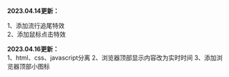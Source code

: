 **2023.04.14更新：**  

1、添加流行追尾特效  
2、添加鼠标点击特效    

**2023.04.16更新：**  
1、html、css、javascript分离
2、浏览器顶部显示内容改为实时时间
3、添加浏览器顶部小图标
